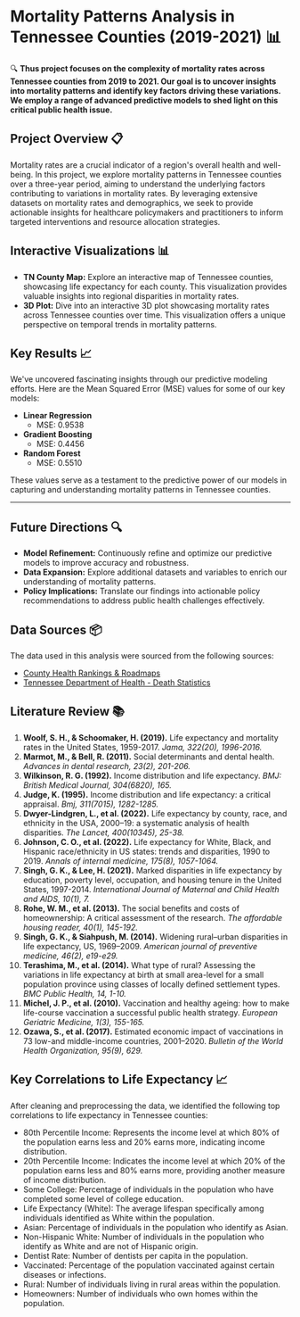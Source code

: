 # Mortality Patterns Analysis in Tennessee Counties (2019-2021) 📊

🔍 **Thus project focuses on the complexity of mortality rates across Tennessee counties from 2019 to 2021. Our goal is to uncover insights into mortality patterns and identify key factors driving these variations. We employ a range of advanced predictive models to shed light on this critical public health issue.**

## Project Overview 📋
Mortality rates are a crucial indicator of a region's overall health and well-being. In this project, we explore mortality patterns in Tennessee counties over a three-year period, aiming to understand the underlying factors contributing to variations in mortality rates. By leveraging extensive datasets on mortality rates and demographics, we seek to provide actionable insights for healthcare policymakers and practitioners to inform targeted interventions and resource allocation strategies.

## Interactive Visualizations 📊
- **TN County Map:** Explore an interactive map of Tennessee counties, showcasing life expectancy for each county. This visualization provides valuable insights into regional disparities in mortality rates.
- **3D Plot:** Dive into an interactive 3D plot showcasing mortality rates across Tennessee counties over time. This visualization offers a unique perspective on temporal trends in mortality patterns.

## Key Results 📈
We've uncovered fascinating insights through our predictive modeling efforts. Here are the Mean Squared Error (MSE) values for some of our key models:

- **Linear Regression**
  - MSE: 0.9538
- **Gradient Boosting**
  - MSE: 0.4456
- **Random Forest**
  - MSE: 0.5510

These values serve as a testament to the predictive power of our models in capturing and understanding mortality patterns in Tennessee counties.

---

## Future Directions 🔍
- **Model Refinement:** Continuously refine and optimize our predictive models to improve accuracy and robustness.
- **Data Expansion:** Explore additional datasets and variables to enrich our understanding of mortality patterns.
- **Policy Implications:** Translate our findings into actionable policy recommendations to address public health challenges effectively.

## Data Sources 📦
The data used in this analysis were sourced from the following sources:
- [County Health Rankings & Roadmaps](https://www.countyhealthrankings.org/health-data/tennessee/data-and-resources)
- [Tennessee Department of Health - Death Statistics](https://www.tn.gov/health/health-program-areas/statistics/health-data/death-statistics.html)

## Literature Review 📚
1. **Woolf, S. H., & Schoomaker, H. (2019).** Life expectancy and mortality rates in the United States, 1959-2017. *Jama, 322(20), 1996-2016.*
2. **Marmot, M., & Bell, R. (2011).** Social determinants and dental health. *Advances in dental research, 23(2), 201-206.*
3. **Wilkinson, R. G. (1992).** Income distribution and life expectancy. *BMJ: British Medical Journal, 304(6820), 165.*
4. **Judge, K. (1995).** Income distribution and life expectancy: a critical appraisal. *Bmj, 311(7015), 1282-1285.*
5. **Dwyer-Lindgren, L., et al. (2022).** Life expectancy by county, race, and ethnicity in the USA, 2000–19: a systematic analysis of health disparities. *The Lancet, 400(10345), 25-38.*
6. **Johnson, C. O., et al. (2022).** Life expectancy for White, Black, and Hispanic race/ethnicity in US states: trends and disparities, 1990 to 2019. *Annals of internal medicine, 175(8), 1057-1064.*
7. **Singh, G. K., & Lee, H. (2021).** Marked disparities in life expectancy by education, poverty level, occupation, and housing tenure in the United States, 1997-2014. *International Journal of Maternal and Child Health and AIDS, 10(1), 7.*
8. **Rohe, W. M., et al. (2013).** The social benefits and costs of homeownership: A critical assessment of the research. *The affordable housing reader, 40(1), 145-192.*
9. **Singh, G. K., & Siahpush, M. (2014).** Widening rural–urban disparities in life expectancy, US, 1969–2009. *American journal of preventive medicine, 46(2), e19-e29.*
10. **Terashima, M., et al. (2014).** What type of rural? Assessing the variations in life expectancy at birth at small area-level for a small population province using classes of locally defined settlement types. *BMC Public Health, 14, 1-10.*
11. **Michel, J. P., et al. (2010).** Vaccination and healthy ageing: how to make life-course vaccination a successful public health strategy. *European Geriatric Medicine, 1(3), 155-165.*
12. **Ozawa, S., et al. (2017).** Estimated economic impact of vaccinations in 73 low-and middle-income countries, 2001–2020. *Bulletin of the World Health Organization, 95(9), 629.*

## Key Correlations to Life Expectancy 📈
After cleaning and preprocessing the data, we identified the following top correlations to life expectancy in Tennessee counties:
- 80th Percentile Income: Represents the income level at which 80% of the population earns less and 20% earns more, indicating income distribution.
- 20th Percentile Income: Indicates the income level at which 20% of the population earns less and 80% earns more, providing another measure of income distribution.
- Some College: Percentage of individuals in the population who have completed some level of college education.
- Life Expectancy (White): The average lifespan specifically among individuals identified as White within the population.
- Asian: Percentage of individuals in the population who identify as Asian.
- Non-Hispanic White: Number of individuals in the population who identify as White and are not of Hispanic origin.
- Dentist Rate: Number of dentists per capita in the population.
- Vaccinated: Percentage of the population vaccinated against certain diseases or infections.
- Rural: Number of individuals living in rural areas within the population.
- Homeowners: Number of individuals who own homes within the population.
